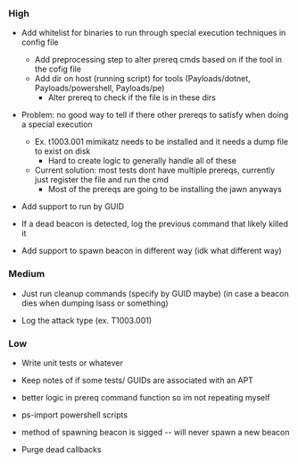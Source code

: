 ### High
- Add whitelist for binaries to run through special execution techniques in config file
    - Add preprocessing step to alter prereq cmds based on if the tool in the cofig file
    - Add dir on host (running script) for tools (Payloads/dotnet, Payloads/powershell, Payloads/pe)
        - Alter prereq to check if the file is in these dirs

- Problem: no good way to tell if there other prereqs to satisfy when doing a special execution
    - Ex. t1003.001 mimikatz needs to be installed and it needs a dump file to exist on disk
        - Hard to create logic to generally handle all of these
    - Current solution: most tests dont have multiple prereqs, currently just register the file and run the cmd
        - Most of the prereqs are going to be installing the jawn anyways

- Add support to run by GUID

- If a dead beacon is detected, log the previous command that likely killed it

- Add support to spawn beacon in different way (idk what different way)

### Medium
- Just run cleanup commands (specify by GUID maybe) (in case a beacon dies when dumping lsass or something)

- Log the attack type (ex. T1003.001)

### Low
- Write unit tests or whatever

- Keep notes of if some tests/ GUIDs are associated with an APT

- better logic in prereq command function so im not repeating myself

- ps-import powershell scripts

- method of spawning beacon is sigged -- will never spawn a new beacon

- Purge dead callbacks